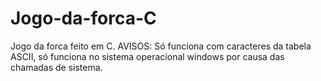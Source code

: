 # Jogo-da-forca-C
Jogo da forca feito em C. AVISOS: Só funciona com caracteres da tabela ASCII, só funciona no sistema operacional windows por causa das chamadas de sistema.
